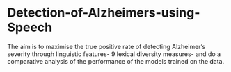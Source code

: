 # Detection-of-Alzheimers-using-Speech
The aim is to maximise the true positive rate of detecting Alzheimer’s severity through linguistic features- 9 lexical diversity measures-  and do a comparative analysis of the performance of the models trained on the data.

